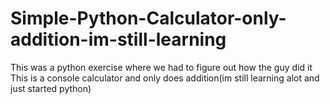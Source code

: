 # Simple-Python-Calculator-only-addition-im-still-learning
This was a python exercise where we had to figure out how the guy did it This is a console calculator and only does addition(im still learning alot and just started python)

